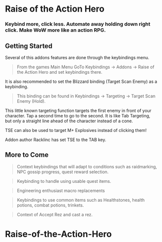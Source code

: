 # Raise of the Action Hero
### Keybind more, click less. Automate away holding down right click. Make WoW more like an action RPG.
## Getting Started
Several of this addons features are done through the keybindings menu.

>From the games Main Menu GoTo Keybindings -> Addons -> Raise of the Action Hero and set keybindings there.

It is also recommended to set the Blizzard binding (Target Scan Enemy) as a keybinding.

>This binding can be found in Keybindings -> Targeting -> Target Scan Enemy (Hold).

This little known targeting function targets the first enemy in front of your character. Tap a second time to go to the second. It is like Tab Targeting, but only a straight line ahead of the character instead of a cone.

TSE can also be used to target M+ Explosives instead of clicking them!

Addon author Racklinc has set TSE to the TAB key.
## More to Come
>Context keybindings that will adapt to conditions such as raidmarking, NPC gossip progress, quest reward selection.

>Keybinding to handle using usable quest items.

>Engineering enthusiast macro replacements

>Keybindings to use common items such as Healthstones, health potions, combat potions, trinkets.

>Context of Accept Rez and cast a rez.
# Raise-of-the-Action-Hero

